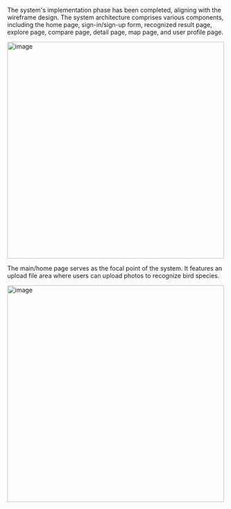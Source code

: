 The system's implementation phase has been completed, aligning with the wireframe design. The system architecture comprises various components, including the home page, sign-in/sign-up form, recognized result page, explore page, compare page, detail page, map page, and user profile page.

<img width="500" alt="image" src="https://github.com/novailable/Aves/assets/97833342/a3037175-5fcf-4ef2-9e8f-a4c3b7be3a2f">

The main/home page serves as the focal point of the system. It features an upload file area where users can upload photos to recognize bird species.

<img width="500" alt="image" src="https://github.com/novailable/Aves/assets/97833342/e1efff7c-f0f5-467f-834e-8655ae3b4114">


